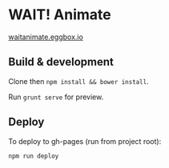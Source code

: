 # WAIT! Animate

[waitanimate.eggbox.io](http://waitanimate.eggbox.io/)

## Build & development

Clone then `npm install && bower install`.

Run `grunt serve` for preview.

## Deploy

To deploy to gh-pages (run from project root):

```
npm run deploy
```
